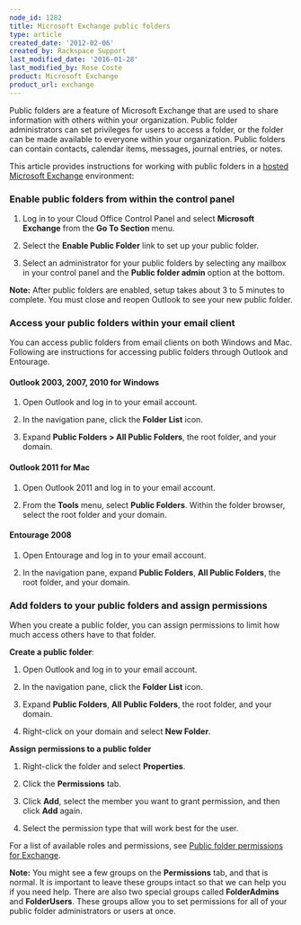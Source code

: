```yaml
---
node_id: 1282
title: Microsoft Exchange public folders
type: article
created_date: '2012-02-06'
created_by: Rackspace Support
last_modified_date: '2016-01-28'
last_modified_by: Rose Coste
product: Microsoft Exchange
product_url: exchange
---
```


Public folders are a feature of Microsoft Exchange that are used to
share information with others within your organization. Public folder
administrators can set privileges for users to access a folder, or the
folder can be made available to everyone within your organization.
Public folders can contain contacts, calendar items, messages, journal
entries, or notes.

This article provides instructions for working with public folders in a
[hosted Microsoft Exchange](http://www.rackspace.com/email-hosting/hosted-exchange/)
environment:


### Enable public folders from within the control panel

1. Log in to your Cloud Office Control Panel and select **Microsoft
   Exchange** from the **Go To Section** menu.

2. Select the **Enable Public Folder** link to set up your
   public folder.

3. Select an administrator for your public folders by selecting any
   mailbox in your control panel and the **Public folder admin** option
   at the bottom.

**Note:** After public folders are enabled, setup takes about 3 to 5
minutes to complete. You must close and reopen Outlook to see your new
public folder.

### Access your public folders within your email client

You can access public folders from email clients on both Windows and
Mac. Following are instructions for accessing public folders through
Outlook and Entourage.

#### Outlook 2003, 2007, 2010 for Windows

1. Open Outlook and log in to your email account.

2. In the navigation pane, click the **Folder List** icon.

3. Expand **Public Folders > All Public Folders**, the root
   folder, and your domain.

#### Outlook 2011 for Mac

1. Open Outlook 2011 and log in to your email account.

2. From the **Tools** menu, select **Public Folders**.
   Within the folder browser, select the root folder and your domain.

#### Entourage 2008

1. Open Entourage and log in to your email account.

2. In the navigation pane, expand **Public Folders**, **All Public
   Folders**, the root folder, and  your domain.

### Add folders to your public folders and assign permissions

When you create a public folder, you can assign permissions to limit
how much access others have to that folder.

**Create a public folder**:

1. Open Outlook and log in to your email account.

2. In the navigation pane, click the **Folder List** icon.

3. Expand **Public Folders**, **All Public Folders**, the root folder,
   and your domain.

4. Right-click on your domain and select **New Folder**.

**Assign permissions to a public folder**

1. Right-click the folder and select **Properties**.

2. Click the **Permissions** tab.

3. Click **Add**, select the member you want to grant permission, and
   then click **Add**  again.

4. Select the permission type that will work best for the user.

  For a list of available roles and permissions, see [Public folder permissions for Exchange](/how-to/public-folder-permissions-for-exchange).

  **Note:** You might see a few groups on the **Permissions** tab, and
  that is normal. It is important to leave these groups intact so that we
  can help you if you need help. There are also two special groups
  called **FolderAdmins** and **FolderUsers**. These groups allow you to
  set permissions for all of your public folder administrators or users at
  once.
